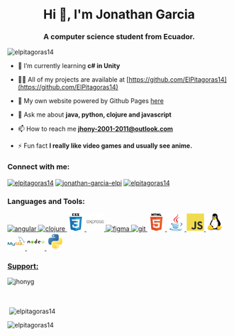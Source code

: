 <h1 align="center">Hi 👋, I'm Jonathan Garcia</h1>
<h3 align="center">A computer science student from Ecuador.</h3>

<p align="left"> <img src="https://komarev.com/ghpvc/?username=elpitagoras14&label=Profile%20views&color=0e75b6&style=flat" alt="elpitagoras14" /> </p>

- 🌱 I’m currently learning **c# in Unity**

- 👨‍💻 All of my projects are available at [https://github.com/ElPitagoras14](https://github.com/ElPitagoras14)

- 💼 My own website powered by Github Pages [here](https://elpitagoras14.github.io/)

- 💬 Ask me about **java, python, clojure and javascript**

- 📫 How to reach me **jhony-2001-2011@outlook.com**

- ⚡ Fun fact **I really like video games and usually see anime.**

<h3 align="left">Connect with me:</h3>
<p align="left">
<a href="https://twitter.com/elpitagoras14" target="blank"><img align="center" src="https://raw.githubusercontent.com/rahuldkjain/github-profile-readme-generator/master/src/images/icons/Social/twitter.svg" alt="elpitagoras14" height="30" width="40" /></a>
<a href="https://linkedin.com/in/jonathan-garcia-elpi" target="blank"><img align="center" src="https://raw.githubusercontent.com/rahuldkjain/github-profile-readme-generator/master/src/images/icons/Social/linked-in-alt.svg" alt="jonathan-garcia-elpi" height="30" width="40" /></a>
<a href="https://www.leetcode.com/elpitagoras14" target="blank"><img align="center" src="https://raw.githubusercontent.com/rahuldkjain/github-profile-readme-generator/master/src/images/icons/Social/leet-code.svg" alt="elpitagoras14" height="30" width="40" /></a>
</p>

<h3 align="left">Languages and Tools:</h3>
<p align="left"> <a href="https://angular.io" target="_blank" rel="noreferrer"> <img src="https://angular.io/assets/images/logos/angular/angular.svg" alt="angular" width="40" height="40"/> </a> <a href="https://aws.amazon.com" target="_blank" rel="noreferrer"> <a href="https://clojure.org/" target="_blank" rel="noreferrer"> <img src="https://upload.wikimedia.org/wikipedia/commons/5/5d/Clojure_logo.svg" alt="clojure" width="40" height="40"/> </a> <a href="https://www.w3schools.com/css/" target="_blank" rel="noreferrer"> <img src="https://raw.githubusercontent.com/devicons/devicon/master/icons/css3/css3-original-wordmark.svg" alt="css3" width="40" height="40"/> </a> <a href="https://expressjs.com" target="_blank" rel="noreferrer"> <img src="https://raw.githubusercontent.com/devicons/devicon/master/icons/express/express-original-wordmark.svg" alt="express" width="40" height="40"/> </a> <a href="https://www.figma.com/" target="_blank" rel="noreferrer"> <img src="https://www.vectorlogo.zone/logos/figma/figma-icon.svg" alt="figma" width="40" height="40"/> </a> <a href="https://git-scm.com/" target="_blank" rel="noreferrer"> <img src="https://www.vectorlogo.zone/logos/git-scm/git-scm-icon.svg" alt="git" width="40" height="40"/> </a> <a href="https://www.w3.org/html/" target="_blank" rel="noreferrer"> <img src="https://raw.githubusercontent.com/devicons/devicon/master/icons/html5/html5-original-wordmark.svg" alt="html5" width="40" height="40"/> </a> <a href="https://www.java.com" target="_blank" rel="noreferrer"> <img src="https://raw.githubusercontent.com/devicons/devicon/master/icons/java/java-original.svg" alt="java" width="40" height="40"/> </a> <a href="https://developer.mozilla.org/en-US/docs/Web/JavaScript" target="_blank" rel="noreferrer"> <img src="https://raw.githubusercontent.com/devicons/devicon/master/icons/javascript/javascript-original.svg" alt="javascript" width="40" height="40"/> </a> <a href="https://www.linux.org/" target="_blank" rel="noreferrer"> <img src="https://raw.githubusercontent.com/devicons/devicon/master/icons/linux/linux-original.svg" alt="linux" width="40" height="40"/> </a> <a href="https://www.mysql.com/" target="_blank" rel="noreferrer"> <img src="https://raw.githubusercontent.com/devicons/devicon/master/icons/mysql/mysql-original-wordmark.svg" alt="mysql" width="40" height="40"/> </a> <a href="https://nodejs.org" target="_blank" rel="noreferrer"> <img src="https://raw.githubusercontent.com/devicons/devicon/master/icons/nodejs/nodejs-original-wordmark.svg" alt="nodejs" width="40" height="40"/> </a> <a href="https://www.python.org" target="_blank" rel="noreferrer"> <img src="https://raw.githubusercontent.com/devicons/devicon/master/icons/python/python-original.svg" alt="python" width="40" height="40"/> </a> <a href="https://www.tensorflow.org" target="_blank" rel="noreferrer">

<h3 align="left">Support:</h3>
<p><a href="https://www.buymeacoffee.com/jhonyg"> <img align="left" src="https://cdn.buymeacoffee.com/buttons/v2/default-yellow.png" height="50" width="210" alt="jhonyg" /></a></p><br><br><br>

<p>&nbsp;<img align="center" src="https://github-readme-stats.vercel.app/api?username=elpitagoras14&show_icons=true&theme=dracula&locale=en" alt="elpitagoras14" /></p>

<p><img align="left" src="https://github-readme-stats.vercel.app/api/top-langs?username=elpitagoras14&show_icons=true&theme=dracula&locale=en&layout=compact" alt="elpitagoras14" /></p>
